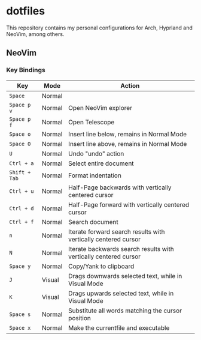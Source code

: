 # dotfiles

This repository contains my personal configurations for Arch, Hyprland and NeoVim, among others.

## NeoVim

### Key Bindings

| Key | Mode | Action |
| --- | ---- | ------ |
| `Space` | Normal | _<Leader>_ |
| `Space p v` | Normal | Open NeoVim explorer |
| `Space p f` | Normal | Open Telescope |
| `Space o` | Normal | Insert line below, remains in Normal Mode |
| `Space O` | Normal | Insert line above, remains in Normal Mode |
| `U` | Normal | Undo "undo" action |
| `Ctrl + a` | Normal | Select entire document |
| `Shift + Tab` | Normal | Format indentation |
| `Ctrl + u` | Normal | Half-Page backwards with vertically centered cursor |
| `Ctrl + d` | Normal | Half-Page forward with vertically centered cursor |
| `Ctrl + f` | Normal | Search document |
| `n` | Normal | Iterate forward search results with vertically centered cursor |
| `N` | Normal | Iterate backwards search results with vertically centered cursor |
| `Space y` | Normal | Copy/Yank to clipboard |    
| `J` | Visual | Drags downwards selected text, while in Visual Mode |    
| `K` | Visual | Drags upwards selected text, while in Visual Mode |    
| `Space s` | Normal | Substitute all words matching the cursor position |
| `Space x` | Normal | Make the currentfile and executable | 
